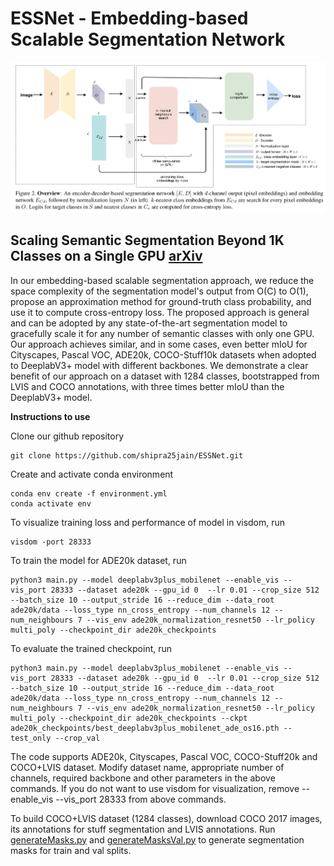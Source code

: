 
# ESSNet - Embedding-based Scalable Segmentation Network
![GitHub Logo](Overview.png)


## Scaling Semantic Segmentation Beyond 1K Classes on a Single GPU [arXiv](http://arxiv.org/abs/2012.07489)


In our embedding-based scalable segmentation approach, we reduce the space complexity of the segmentation model's output from O(C) to O(1), propose an approximation method for ground-truth class probability, and use it to compute cross-entropy loss. The proposed approach is general and can be adopted by any state-of-the-art segmentation model to gracefully scale it for any number of semantic classes with only one GPU. Our approach achieves similar, and in some cases, even better mIoU for Cityscapes, Pascal VOC, ADE20k, COCO-Stuff10k datasets when adopted to DeeplabV3+ model with different backbones. We demonstrate a clear benefit of our approach on a dataset with 1284 classes, bootstrapped from LVIS and COCO annotations, with three times better mIoU than the DeeplabV3+ model.

**Instructions to use**

Clone our github repository
```
git clone https://github.com/shipra25jain/ESSNet.git
```
Create and activate conda environment
```
conda env create -f environment.yml
conda activate env
```
To visualize training loss and performance of model in visdom, run
```
visdom -port 28333
```
To train the model for ADE20k dataset, run
```
python3 main.py --model deeplabv3plus_mobilenet --enable_vis --vis_port 28333 --dataset ade20k --gpu_id 0  --lr 0.01 --crop_size 512 --batch_size 10 --output_stride 16 --reduce_dim --data_root ade20k/data --loss_type nn_cross_entropy --num_channels 12 --num_neighbours 7 --vis_env ade20k_normalization_resnet50 --lr_policy multi_poly --checkpoint_dir ade20k_checkpoints
```
To evaluate the trained checkpoint, run
```
python3 main.py --model deeplabv3plus_mobilenet --enable_vis --vis_port 28333 --dataset ade20k --gpu_id 0  --lr 0.01 --crop_size 512 --batch_size 10 --output_stride 16 --reduce_dim --data_root ade20k/data --loss_type nn_cross_entropy --num_channels 12 --num_neighbours 7 --vis_env ade20k_normalization_resnet50 --lr_policy multi_poly --checkpoint_dir ade20k_checkpoints --ckpt ade20k_checkpoints/best_deeplabv3plus_mobilenet_ade_os16.pth --test_only --crop_val
```
The code supports ADE20k, Cityscapes, Pascal VOC, COCO-Stuff20k and COCO+LVIS dataset. Modify dataset name, appropriate number of channels, required backbone and other parameters in the above commands. If you do not want to use visdom for visualization, remove --enable_vis --vis_port 28333 from above commands.

To build COCO+LVIS dataset (1284 classes), download COCO 2017 images, its annotations for stuff segmentation and LVIS annotations. Run [generateMasks.py](https://github.com/shipra25jain/ESSNet/blob/main/LVIS_COCO/generateMasks.py) and [generateMasksVal.py](https://github.com/shipra25jain/ESSNet/blob/main/LVIS_COCO/generateMasksVal.py) to generate segmentation masks for train and val splits.
